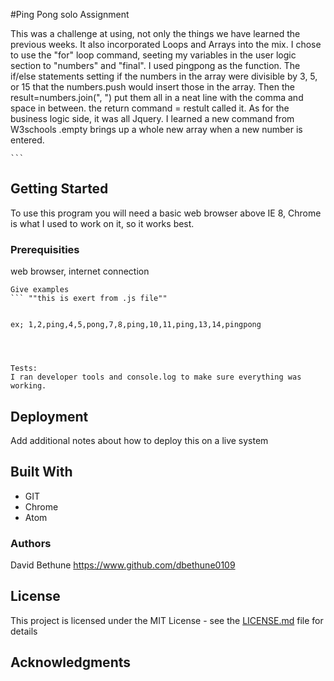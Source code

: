 #Ping Pong solo Assignment

  This was a challenge at using, not only the things we have learned the previous weeks. It also incorporated Loops and Arrays into the mix. I chose to use the "for" loop command, seeting my variables in the user logic section to "numbers" and "final". I used pingpong as the function.
  The if/else statements setting if the numbers in the array were divisible by 3, 5, or 15 that the numbers.push would insert those in the array. Then the result=numbers.join(", ") put them all in a neat line with the comma and space in between. the return command = restult called it.
  As for the business logic side, it was all Jquery. I learned a new command from W3schools .empty brings up a whole new array when a new number is entered.


    ```

## Getting Started
To use this program you will need a basic web browser above IE 8, Chrome is what I used to work on it, so it works best.

### Prerequisities

web browser, internet connection

```
Give examples
``` ""this is exert from .js file""


ex; 1,2,ping,4,5,pong,7,8,ping,10,11,ping,13,14,pingpong




Tests:
I ran developer tools and console.log to make sure everything was working.

```


## Deployment

Add additional notes about how to deploy this on a live system

## Built With
* GIT
* Chrome
* Atom


### Authors
David Bethune
https://www.github.com/dbethune0109




## License

This project is licensed under the MIT License - see the [LICENSE.md](LICENSE.md) file for details

## Acknowledgments
